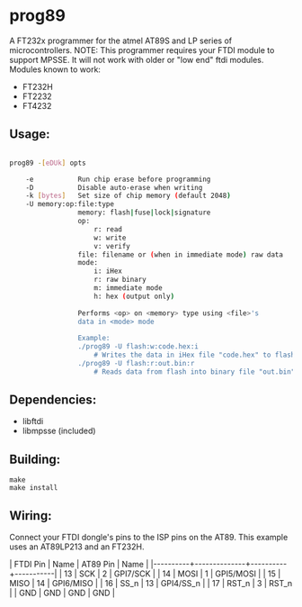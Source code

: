 # prog89
 A FT232x programmer for the atmel AT89S and LP series of microcontrollers. 
 NOTE: This programmer requires your FTDI module to support MPSSE. It will
 not work with older or "low end" ftdi modules. Modules known to work:
 
 * FT232H
 * FT2232
 * FT4232

## Usage:
```bash

prog89 -[eDUk] opts

	-e			 Run chip erase before programming
	-D			 Disable auto-erase when writing
	-k [bytes]	 Set size of chip memory (default 2048)
	-U memory:op:file:type
				 memory: flash|fuse|lock|signature
				 op: 
					 r: read
					 w: write
					 v: verify
				 file: filename or (when in immediate mode) raw data
				 mode: 
					 i: iHex
					 r: raw binary
					 m: immediate mode
					 h: hex (output only)
				 
				 Performs <op> on <memory> type using <file>'s 
				 data in <mode> mode
				 
				 Example:
				 ./prog89 -U flash:w:code.hex:i 
					 # Writes the data in iHex file "code.hex" to flash
				 ./prog89 -U flash:r:out.bin:r
					 # Reads data from flash into binary file "out.bin"
```

## Dependencies: 
 * libftdi
 * libmpsse (included)
 
## Building:
```
make
make install
```

## Wiring:
Connect your FTDI dongle's pins to the ISP pins on the AT89. This example 
uses an AT89LP213 and an FT232H.

| FTDI Pin | Name	 | AT89 Pin | Name      |
|----------+--------------+----------+-----------|
|       13 | SCK          |        2 | GPI7/SCK  |
|       14 | MOSI         |        1 | GPI5/MOSI |
|       15 | MISO         |       14 | GPI6/MISO |
|       16 | SS_n         |       13 | GPI4/SS_n |
|       17 | RST_n        |        3 | RST_n     |
|      GND | GND          |      GND | GND       |
